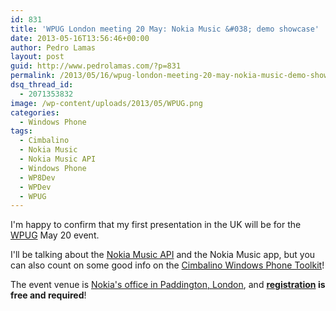 ```yaml
---
id: 831
title: 'WPUG London meeting 20 May: Nokia Music &#038; demo showcase'
date: 2013-05-16T13:56:46+00:00
author: Pedro Lamas
layout: post
guid: http://www.pedrolamas.com/?p=831
permalink: /2013/05/16/wpug-london-meeting-20-may-nokia-music-demo-showcase/
dsq_thread_id:
  - 2071353832
image: /wp-content/uploads/2013/05/WPUG.png
categories:
  - Windows Phone
tags:
  - Cimbalino
  - Nokia Music
  - Nokia Music API
  - Windows Phone
  - WP8Dev
  - WPDev
  - WPUG
---
```

I'm happy to confirm that my first presentation in the UK will be for the [WPUG](http://wpug.net/) May 20 event.

I'll be talking about the [Nokia Music API](http://nokia.ly/musicapi) and the Nokia Music app, but you can also count on some good info on the [Cimbalino Windows Phone Toolkit](http://cimbalino.org)!

The event venue is [Nokia's office in Paddington, London](http://her.is/L4ycb), and **[registration](http://wpug31.eventbrite.com/) is free and required**!